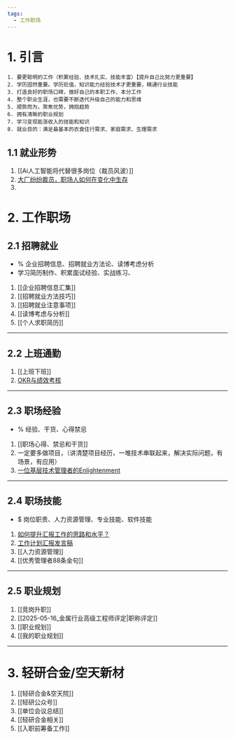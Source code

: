 ```yaml
---
tags:
  - 工作职场
---
```

# 1. 引言 
```ad-cite
1. 要更聪明的工作（积累经验、技术扎实、技能丰富）【提升自己比努力更重要】
2. 学历固然重要。学历贬值，知识能力经验技术才更重要，精通行业技能
3. 打造良好的职场口碑，做好自己的本职工作、本分工作
4. 整个职业生涯，也需要不断迭代升级自己的能力和思维
5. 顺势而为，聚焦优势，拥抱趋势
6. 拥有清晰的职业规划 
7. 学习变现能涨收入的技能和知识
8. 就业目的：满足最基本的衣食住行需求、家庭需求、生理需求
```
## 1.1 就业形势 
1.  [[Ai人工智能将代替很多岗位（裁员风波）]]
2. [大厂纷纷裁员，职场人如何在变化中生存](https://mp.weixin.qq.com/s/dpte9ToWjkpiNwWuVhvq4Q)
3. 
# 2. 工作职场 
## 2.1 招聘就业 
- % 企业招聘信息、招聘就业方法论、读博考虑分析 
- 学习简历制作、积累面试经验、实战练习、
1. [[企业招聘信息汇集]]
2. [[招聘就业方法技巧]]
3. [[招聘就业注意事项]]
4. [[读博考虑与分析]]
5. [[个人求职简历]]
----
## 2.2 上班通勤 
1. [[上班下班]]
2. [OKR与绩效考核](https://mp.weixin.qq.com/s/pV1mtTmODsrBER4IIl7p6g)
---
## 2.3 职场经验 
- % 经验、干货、心得禁忌
1. [[职场心得、禁忌和干货]]
2. 一定要多做项目，（讲清楚项目经历，一堆技术串联起来，解决实际问题，有场景，有应用）
3. [一位基层技术管理者的Enlightenment](https://mp.weixin.qq.com/s/nbNneZdplp2w6KKBC6kkyw)
---
## 2.4 职场技能 
- $ 岗位职责、人力资源管理、专业技能、软件技能 
1. [如何提升汇报工作的思路和水平？](https://mp.weixin.qq.com/s/MlNM20H9rzbzLi9PWS-l6A) 
2.  [工作计划汇报发言稿](https://mp.weixin.qq.com/s/ecVhrGqngPv73Yh1OMyaCg)
3. [[人力资源管理]]
4. [[优秀管理者88条金句]]
---
## 2.5 职业规划 
1. [[竞岗升职]]  
2. [[2025-05-16_金属行业高级工程师评定|职称评定]]
3. [[职业规划]]
4. [[我的职业规划]]
---
# 3. 轻研合金/空天新材 
1. [[轻研合金&空天院]]
2. [[轻研公众号]]
3. [[单位会议总结]]
4. [[轻研合金相关]]
5. [[入职前筹备工作]]
